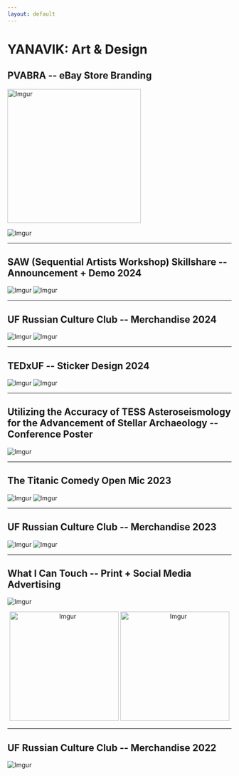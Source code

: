 ```yaml
---
layout: default
---
```


# YANAVIK: Art & Design

## PVABRA -- eBay Store Branding

<img src="https://i.imgur.com/U1Gm587.png" alt="Imgur" style="width:300px; height:300px;">

![Imgur](https://i.imgur.com/yU53AUk.png)

* * *

## SAW (Sequential Artists Workshop) Skillshare -- Announcement + Demo 2024

![Imgur](https://i.imgur.com/W18OEp4.png)
![Imgur](https://i.imgur.com/jVSgGqa.png)

* * *

## UF Russian Culture Club -- Merchandise 2024

![Imgur](https://i.imgur.com/ZwMmtb9.png)
![Imgur](https://i.imgur.com/aCGCCjV.png)

* * *

## TEDxUF -- Sticker Design 2024

![Imgur](https://i.imgur.com/aNA5QAd.jpg)
![Imgur](https://i.imgur.com/SCI1HGX.png)

* * *

## Utilizing the Accuracy of TESS Asteroseismology for the Advancement of Stellar Archaeology -- Conference Poster

![Imgur](https://i.imgur.com/XbmoSWV.png)

* * *

## The Titanic Comedy Open Mic 2023

![Imgur](https://i.imgur.com/bUkf3HM.png)
![Imgur](https://i.imgur.com/ll58DNV.png)

* * *

## UF Russian Culture Club -- Merchandise 2023

![Imgur](https://i.imgur.com/1vadQ8T.png)
![Imgur](https://i.imgur.com/JmIFrLT.png)

* * *

## What I Can Touch -- Print + Social Media Advertising 

![Imgur](https://i.imgur.com/sW63sFV.png)
<p align="center">
 <img src="https://i.imgur.com/uB0dA69.png" alt="Imgur" style="width:245px; height:245px;">
 <img src="https://i.imgur.com/yj6DbpM.png" alt="Imgur" style="width:245px; height:245px;">
</p>

* * *

## UF Russian Culture Club -- Merchandise 2022

![Imgur](https://i.imgur.com/cTvFNbj.png)




